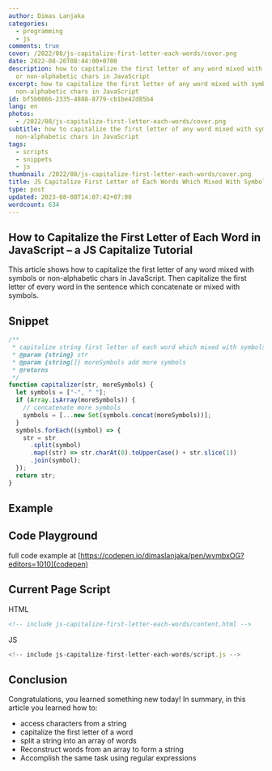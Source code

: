 ```yaml
---
author: Dimas Lanjaka
categories:
  - programming
  - js
comments: true
cover: /2022/08/js-capitalize-first-letter-each-words/cover.png
date: 2022-08-26T08:44:00+0700
description: how to capitalize the first letter of any word mixed with symbols
  or non-alphabetic chars in JavaScript
excerpt: how to capitalize the first letter of any word mixed with symbols or
  non-alphabetic chars in JavaScript
id: bf5b0866-2335-4888-8779-cb1be42d85b4
lang: en
photos:
  - /2022/08/js-capitalize-first-letter-each-words/cover.png
subtitle: how to capitalize the first letter of any word mixed with symbols or
  non-alphabetic chars in JavaScript
tags:
  - scripts
  - snippets
  - js
thumbnail: /2022/08/js-capitalize-first-letter-each-words/cover.png
title: JS Capitalize First Letter of Each Words Which Mixed With Symbols
type: post
updated: 2023-08-08T14:07:42+07:00
wordcount: 634
---
```


## How to Capitalize the First Letter of Each Word in JavaScript – a JS Capitalize Tutorial
This article shows how to capitalize the first letter of any word mixed with symbols or non-alphabetic chars in JavaScript. Then capitalize the first letter of every word in the sentence which concatenate or mixed with symbols.

## Snippet

```js
/**
 * capitalize string first letter of each word which mixed with symbols
 * @param {string} str
 * @param {string[]} moreSymbols add more symbols
 * @returns
 */
function capitalizer(str, moreSymbols) {
  let symbols = ["-", " "];
  if (Array.isArray(moreSymbols)) {
    // concatenate more symbols
    symbols = [...new Set(symbols.concat(moreSymbols))];
  }
  symbols.forEach((symbol) => {
    str = str
      .split(symbol)
      .map((str) => str.charAt(0).toUpperCase() + str.slice(1))
      .join(symbol);
  });
  return str;
}
```

## Example

<!-- include js-capitalize-first-letter-each-words/content.html -->
<script src="js-capitalize-first-letter-each-words/script.js"></script>

## Code Playground
full code example at [https://codepen.io/dimaslanjaka/pen/wvmbxOG?editors=1010](codepen)

## Current Page Script

HTML

```html
<!-- include js-capitalize-first-letter-each-words/content.html -->
```

JS

```js
<!-- include js-capitalize-first-letter-each-words/script.js -->
```

## Conclusion

Congratulations, you learned something new today! In summary, in this article you learned how to:

- access characters from a string
- capitalize the first letter of a word
- split a string into an array of words
- Reconstruct words from an array to form a string
- Accomplish the same task using regular expressions
